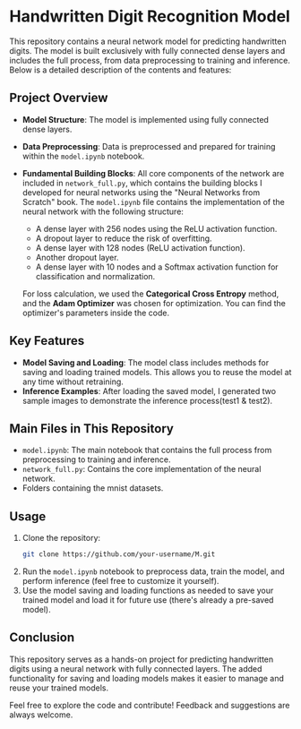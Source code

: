 # Handwritten Digit Recognition Model

This repository contains a neural network model for predicting handwritten digits. The model is built exclusively with fully connected dense layers and includes the full process, from data preprocessing to training and inference. Below is a detailed description of the contents and features:

## **Project Overview**
- **Model Structure**: The model is implemented using fully connected dense layers.
- **Data Preprocessing**: Data is preprocessed and prepared for training within the `model.ipynb` notebook.
- **Fundamental Building Blocks**: All core components of the network are included in `network_full.py`, which contains the building blocks I developed for neural networks using the "Neural Networks from Scratch" book. The `model.ipynb` file contains the implementation of the neural network with the following structure:
  - A dense layer with 256 nodes using the ReLU activation function.
  - A dropout layer to reduce the risk of overfitting.
  - A dense layer with 128 nodes (ReLU activation function).
  - Another dropout layer.
  - A dense layer with 10 nodes and a Softmax activation function for classification and normalization.

  For loss calculation, we used the **Categorical Cross Entropy** method, and the **Adam Optimizer** was chosen for optimization. You can find the optimizer's parameters inside the code.

## **Key Features**
- **Model Saving and Loading**: The model class includes methods for saving and loading trained models. This allows you to reuse the model at any time without retraining.
- **Inference Examples**: After loading the saved model, I generated two sample images to demonstrate the inference process(test1 & test2).

## **Main Files in This Repository**
- `model.ipynb`: The main notebook that contains the full process from preprocessing to training and inference.
- `network_full.py`: Contains the core implementation of the neural network.
-  Folders containing the mnist datasets.

## **Usage**
1. Clone the repository:
   ```bash
   git clone https://github.com/your-username/M.git
   ```
2. Run the `model.ipynb` notebook to preprocess data, train the model, and perform inference (feel free to customize it yourself).
3. Use the model saving and loading functions as needed to save your trained model and load it for future use (there's already a pre-saved model).

## **Conclusion**
This repository serves as a hands-on project for predicting handwritten digits using a neural network with fully connected layers. The added functionality for saving and loading models makes it easier to manage and reuse your trained models.

Feel free to explore the code and contribute! Feedback and suggestions are always welcome.
